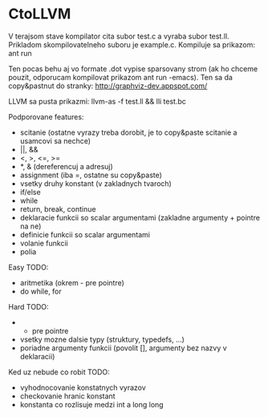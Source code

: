 CtoLLVM
=======

V terajsom stave kompilator cita subor test.c a vyraba subor test.ll. Prikladom skompilovatelneho
suboru je example.c.
Kompiluje sa prikazom:
ant run

Ten pocas behu aj vo formate .dot vypise sparsovany strom (ak ho chceme pouzit, odporucam 
kompilovat prikazom ant run -emacs). Ten sa da copy&pastnut do stranky:
http://graphviz-dev.appspot.com/

LLVM sa pusta prikazmi: llvm-as -f test.ll && lli test.bc

Podporovane features:
- scitanie (ostatne vyrazy treba dorobit, je to copy&paste scitanie a usamcovi sa nechce)
- ||, &&
- \<, \>, \<=, \>=
- \*, & (dereferencuj a adresuj)
- assignment (iba =, ostatne su copy&paste)
- vsetky druhy konstant (v zakladnych tvaroch)
- if/else
- while
- return, break, continue
- deklaracie funkcii so scalar argumentami (zakladne argumenty + pointre na ne)
- definicie funkcii so scalar argumentami
- volanie funkcii
- polia

Easy TODO:
- aritmetika (okrem - pre pointre)
- do while, for

Hard TODO:
- - pre pointre
- vsetky mozne dalsie typy (struktury, typedefs, ...)
- poriadne argumenty funkcii (povolit [], argumenty bez nazvy v deklaracii)

Ked uz nebude co robit TODO:
- vyhodnocovanie konstatnych vyrazov
- checkovanie hranic konstant
- konstanta co rozlisuje medzi int a long long
